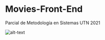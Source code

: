 # Movies-Front-End
Parcial de Metodología en Sistemas UTN 2021

![alt-text](movies-parcial-metodología/movies.gif)